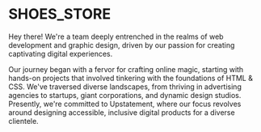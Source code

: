 # SHOES_STORE
Hey there! We're a team deeply entrenched in the realms of web development and graphic design, driven by our passion for creating captivating digital experiences.

Our journey began with a fervor for crafting online magic, starting with hands-on projects that involved tinkering with the foundations of HTML & CSS. We've traversed diverse landscapes, from thriving in advertising agencies to startups, giant corporations, and dynamic design studios. Presently, we're committed to Upstatement, where our focus revolves around designing accessible, inclusive digital products for a diverse clientele.
